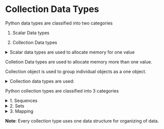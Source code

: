 # Collection Data Types

Python data types are classified into two categories

1. Scalar Data types

2. Collection Data types

<details>
<summary>Scalar data types are used to allocate memory for one value</summary>

1. int

2. float

3. complex

4. bool

5. Nonetype

</details>

Colletion Data types are used to allocate memory more than one value.

Collection object is used to group individual objects as a one object.

<details>
  <summary>Collection data types are used:</summary>

1. To perform aggregate operations (sum, Avg, min, max)

2. In application development these are used to transport data from one place to another place.

3. More than one value is referred with one name.

4. Collection data types are dynamic in size.

</details>

Python collection types are classified into 3 categories

<details>

<summary>1. Sequences</summary>

   a. List

   b. Tuple

   c. String

   d. Range

   e. Bytes

   f. Bytearray

</details>

<details>

<summary>2. Sets</summary>

   a. Set

   b. Frozenset

</details>

<details>

  <summary>3. Mapping</summary>

   a. Dictonary
   
</details>

**Note**: Every collection type uses one data structure for organizing of data.
